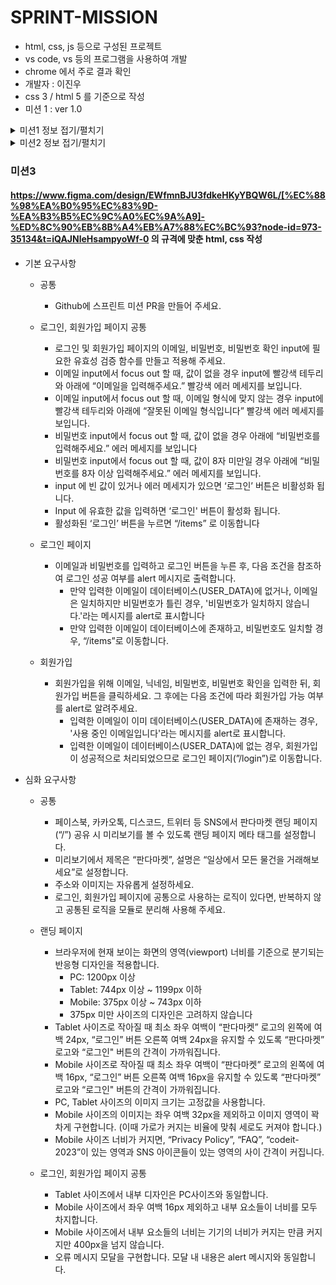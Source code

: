 # SPRINT-MISSION

- html, css, js 등으로 구성된 프로젝트
- vs code, vs 등의 프로그램을 사용하여 개발
- chrome 에서 주로 결과 확인
- 개발자 : 이진우
- css 3 / html 5 를 기준으로 작성
- 미션 1 : ver 1.0

<details>
<summary>미션1 정보 접기/펼치기</summary>

### 미션1

#### https://www.figma.com/design/EWfmnBJU3fdkeHKyYBQW6L/[%EC%88%98%EA%B0%95%EC%83%9D-%EA%B3%B5%EC%9C%A0%EC%9A%A9]-%ED%8C%90%EB%8B%A4%EB%A7%88%EC%BC%93?node-id=1-6643&t=xvD2Ez7Ih6WpW5vw-0 의 규격에 맞춘 html, css 작성

- 규격에 특히 집중하여 작성
- flexbox를 많이 사용하여, 추후 작업은 grid를 사용해볼 예정
- 기본 요구사항 - 완
	- React와 같은 UI 라이브러리를 사용하지 않고 진행합니다
	- PC사이즈만 고려해 주어진 디자인으로 구현합니다.
	- HTML, CSS 파일을 [Netlify](https://www.netlify.com/)로 배포해 주세요. (참고: https://www.codeit.kr/learn/5309)
	- 랜딩 페이지의 url path는 루트(‘/’)로 설정합니다.
    - title은 “판다마켓”로 설정합니다.
    - “판다마켓” 로고 클릭 시 루트 페이지(‘/’)로 이동합니다.
    - '로그인' 버튼 클릭 시 로그인 페이지(‘/login’)로 이동합니다 (빈 페이지)
    - “구경하러 가기”버튼 클릭 시(’/items’)로 이동합니다. (빈 페이지)
    - “Privacy Policy”, “FAQ”는 클릭 시 각각 Privacy 페이지(‘/privacy’), FAQ 페이지(‘/faq’)로 이동합니다.(모두 빈 페이지)
    - 페이스북, 트위터, 유튜브, 인스타그램 아이콘을 클릭 시 각각의 홈페이지로 새로운 창이 열리면서 이동합니다.
    - 아래로 스크롤해도 “판다 마켓” 로고와 “로그인” 버튼이 있는 상단 내비게이션 바(Global Navigation Bar)가 최상단에 고정되게 해 주세요.
    - 화면의 너비가 1920px 이상이면 하늘색 배경색은 너비를 꽉 채우도록 채워지고, 내부 요소들의 위치는 고정되고, 여백만 커지도록 합니다.
    - 화면의 너비가 1920px 보다 작아질 때, “판다마켓” 로고의 왼쪽 여백 200px, “로그인" 버튼의 오른쪽 여백 200px이 유지되고, 화면의 너비가 작아질수록 두 요소 간 거리가 가까워지도록 설정합니다.
    - 화면의 너비가 1920px 이상이면 내부에 있는 요소 간 동일한 간격을 유지하며 가운데 정렬해야 합니다.
	- 화면의 너비가 1920px 보다 작아질 때, 최하단에 있는 “codeit-2024”의 왼쪽 여백 200px과 SNS 아이콘들의 오른쪽 여백 200px을 유지하면서 가운데 있는 “Privacy Policy”, “FAQ” 요소와 각각 동일한 간격을 유지하며 가까워져야 합니다.
	- 클릭으로 기능이 동작해야 하는 경우, 사용자가 클릭할 수 있는 요소임을 알 수 있도록 CSS 속성 cursor: pointer로 설정합니다.
- 심화 요구과정 - 완
	- reset.css를 설정해 주세요.
	- 사용자의 브라우저 설정에 따라 기본 폰트 크기 설정이 변화함에 따라서 페이지의 요소 간 간격, 요소의 크기, font-size 등 모든 크기와 관련된 값이 크고 작아지도록 설정해 주세요.
</details>


<details>
<summary>미션2 정보 접기/펼치기</summary>

### 미션2

#### https://www.figma.com/design/EWfmnBJU3fdkeHKyYBQW6L/[%EC%88%98%EA%B0%95%EC%83%9D-%EA%B3%B5%EC%9C%A0%EC%9A%A9]-%ED%8C%90%EB%8B%A4%EB%A7%88%EC%BC%93?node-id=1-8221&t=TJnTIUnYx1MKToXD-0 의 규격에 맞춘 html, css 작성

- 기본 요구사항
	- `README.md` 파일을 작성해 주세요.
		- 마크다운 언어를 숙지하여 작성해 주세요.
	    - 내용은 자유롭게 작성해 주세요.
	- 본인 브랜치(ex)`part1-홍길동`)에 스프린트 미션을 업로드해 주세요.   
	- 적절한 커밋 메시지를 남겨 주세요.    
	- `1-Sprint-Mission` 레포지토리를 fork 합니다.    
	- GitHub에 PR(Pull Request)을 생성해 upstream의 본인 브랜치(ex)`part1-홍길동`)에 미션을 제출합니다.    
	- PR 코멘트에 아래 내용들을 포함해 주세요.    
	    - 스프린트 미션 요구사항 체크리스트        
	        - 아래 예시 사진과 같이 완료한 만큼 체크 표시를 해 주세요. ![참고](https://bakey-api.codeit.kr/api/files/resource?root=static&seqId=8732&version=1&directory=%25E1%2584%2589%25E1%2585%25B3%25E1%2584%2591%25E1%2585%25B3%25E1%2584%2585%25E1%2585%25B5%25E1%2586%25AB%25E1%2584%2590%25E1%2585%25B3%2520%25E1%2584%258F%25E1%2585%25A5%25E1%2584%2585%25E1%2585%25B5%25E1%2584%258F%25E1%2585%25B2%25E1%2586%25AF%25E1%2584%2585%25E1%2585%25A5%25E1%2586%25B7.png&name=%2525E1%252584%252589%2525E1%252585%2525B3%2525E1%252584%252591%2525E1%252585%2525B3%2525E1%252584%252585%2525E1%252585%2525B5%2525E1%252586%2525AB%2525E1%252584%252590%2525E1%252585%2525B3%252520%2525E1%252584%25258F%2525E1%252585%2525A5%2525E1%252584%252585%2525E1%252585%2525B5%2525E1%252584%25258F%2525E1%252585%2525B2%2525E1%252586%2525AF%2525E1%252584%252585%2525E1%252585%2525A5%2525E1%252586%2525B7.png)
	    - 주요 변경사항        
	    - 멘토님에게 남길 메시지        
	- Git 활용 과정에서 유닉스 커맨드를 활용해 주세요.    
	- HTML, CSS 파일을 Netlify로 배포합니다. (참고: https://www.codeit.kr/learn/5309)
	    
	- 로그인 페이지, 회원가입 페이지 공통
		- “판다마켓" 로고 클릭 시 루트 페이지(“/”)로 이동합니다.
		- 로그인 페이지, 회원가입 페이지 모두 로고 위 상단 여백이 동일합니다.
		- SNS 아이콘들은 클릭 시 각각 “https://www.google.com/”, “https://www.kakaocorp.com/page/” 으로 이동합니다.
		- input 요소에 focus in 일 때, 테두리 색상은 ##3692FF입니다.
		- input 요소에 focus out 일 때, 테두리는 없습니다.
	
	- 로그인 페이지
		- “회원가입”버튼 클릭 시 “/signup” 페이지로 이동합니다.
	
	- 회원가입 페이지
		- “로그인”버튼 클릭 시 “/login” 페이지로 이동합니다

- 심화 요구사항
	- palette에 있는 color값들을 css 변수로 등록해서 사용합니다.
	- 사용자의 브라우저가 크고 작아짐에 따라 페이지의 요소 간 간격, 요소의 크기, font-size 등 모든 크기와 관련된 값이 크고 작아지도록 설정해 주세요.
	- 구글 애널리틱스로 방문자 수 확인하기 할 수 있도록 설정합니다.

	- 로그인 페이지, 회원가입 페이지 공통**
		- 비밀번호, 비밀번호 확인 input 요소 오른쪽에 비밀번호를 확인할 수 있는 눈 모양 아이콘을 추가합니다.
</details>

### 미션3

#### https://www.figma.com/design/EWfmnBJU3fdkeHKyYBQW6L/[%EC%88%98%EA%B0%95%EC%83%9D-%EA%B3%B5%EC%9C%A0%EC%9A%A9]-%ED%8C%90%EB%8B%A4%EB%A7%88%EC%BC%93?node-id=973-35134&t=iQAJNleHsampyoWf-0 의 규격에 맞춘 html, css 작성

- 기본 요구사항
	- 공통
		- Github에 스프린트 미션 PR을 만들어 주세요.

	- 로그인, 회원가입 페이지 공통
		- 로그인 및 회원가입 페이지의 이메일, 비밀번호, 비밀번호 확인 input에 필요한 유효성 검증 함수를 만들고 적용해 주세요.
		- 이메일 input에서 focus out 할 때, 값이 없을 경우 input에 빨강색 테두리와 아래에 “이메일을 입력해주세요.” 빨강색 에러 메세지를 보입니다.
		- 이메일 input에서 focus out 할 때, 이메일 형식에 맞지 않는 경우 input에 빨강색 테두리와 아래에 “잘못된 이메일 형식입니다” 빨강색 에러 메세지를 보입니다.
		- 비밀번호 input에서 focus out 할 때, 값이 없을 경우 아래에 “비밀번호를 입력해주세요.” 에러 메세지를 보입니다
		- 비밀번호 input에서 focus out 할 때, 값이 8자 미만일 경우 아래에 “비밀번호를 8자 이상 입력해주세요.” 에러 메세지를 보입니다.
		- input 에 빈 값이 있거나 에러 메세지가 있으면 ‘로그인’ 버튼은 비활성화 됩니다.
		- Input 에 유효한 값을 입력하면 ‘로그인' 버튼이 활성화 됩니다.
		- 활성화된 ‘로그인’ 버튼을 누르면 “/items” 로 이동합니다

	- 로그인 페이지
		- 이메일과 비밀번호를 입력하고 로그인 버튼을 누른 후, 다음 조건을 참조하여 로그인 성공 여부를 alert 메시지로 출력합니다.
			- 만약 입력한 이메일이 데이터베이스(USER_DATA)에 없거나, 이메일은 일치하지만 비밀번호가 틀린 경우, '비밀번호가 일치하지 않습니다.'라는 메시지를 alert로 표시합니다
			- 만약 입력한 이메일이 데이터베이스에 존재하고, 비밀번호도 일치할 경우, “/items”로 이동합니다.

	- 회원가입
		- 회원가입을 위해 이메일, 닉네임, 비밀번호, 비밀번호 확인을 입력한 뒤, 회원가입 버튼을 클릭하세요. 그 후에는 다음 조건에 따라 회원가입 가능 여부를 alert로 알려주세요.
			- 입력한 이메일이 이미 데이터베이스(USER_DATA)에 존재하는 경우, '사용 중인 이메일입니다'라는 메시지를 alert로 표시합니다.
			- 입력한 이메일이 데이터베이스(USER_DATA)에 없는 경우, 회원가입이 성공적으로 처리되었으므로 로그인 페이지(”/login”)로 이동합니다.

- 심화 요구사항
	- 공통
		- 페이스북, 카카오톡, 디스코드, 트위터 등 SNS에서 판다마켓 랜딩 페이지(“/”) 공유 시 미리보기를 볼 수 있도록 랜딩 페이지 메타 태그를 설정합니다.
		- 미리보기에서 제목은 “판다마켓”, 설명은 “일상에서 모든 물건을 거래해보세요”로 설정합니다.
		- 주소와 이미지는 자유롭게 설정하세요.
		- 로그인, 회원가입 페이지에 공통으로 사용하는 로직이 있다면, 반복하지 않고 공통된 로직을 모듈로 분리해 사용해 주세요.

	- 랜딩 페이지
		- 브라우저에 현재 보이는 화면의 영역(viewport) 너비를 기준으로 분기되는 반응형 디자인을 적용합니다.
			- PC: 1200px 이상
			- Tablet: 744px 이상 ~ 1199px 이하
			- Mobile: 375px 이상 ~ 743px 이하
			- 375px 미만 사이즈의 디자인은 고려하지 않습니다
		- Tablet 사이즈로 작아질 때 최소 좌우 여백이 “판다마켓” 로고의 왼쪽에 여백 24px, “로그인” 버튼 오른쪽 여백 24px을 유지할 수 있도록 “판다마켓” 로고와 “로그인" 버튼의 간격이 가까워집니다.
		- Mobile 사이즈로 작아질 때 최소 좌우 여백이 “판다마켓” 로고의 왼쪽에 여백 16px, “로그인” 버튼 오른쪽 여백 16px을 유지할 수 있도록 “판다마켓” 로고와 “로그인" 버튼의 간격이 가까워집니다.
		- PC, Tablet 사이즈의 이미지 크기는 고정값을 사용합니다.
		- Mobile 사이즈의 이미지는 좌우 여백 32px을 제외하고 이미지 영역이 꽉 차게 구현합니다. (이때 가로가 커지는 비율에 맞춰 세로도 커져야 합니다.)
		- Mobile 사이즈 너비가 커지면, “Privacy Policy”, “FAQ”, “codeit-2023”이 있는 영역과 SNS 아이콘들이 있는 영역의 사이 간격이 커집니다.

	- 로그인, 회원가입 페이지 공통
		- Tablet 사이즈에서 내부 디자인은 PC사이즈와 동일합니다.
		- Mobile 사이즈에서 좌우 여백 16px 제외하고 내부 요소들이 너비를 모두 차지합니다.
		- Mobile 사이즈에서 내부 요소들의 너비는 기기의 너비가 커지는 만큼 커지지만 400px을 넘지 않습니다.
		- 오류 메시지 모달을 구현합니다. 모달 내 내용은 alert 메시지와 동일합니다.

